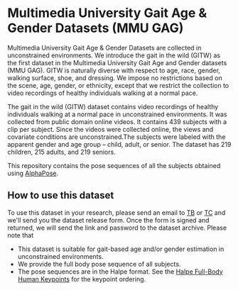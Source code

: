# Multimedia University Gait Age &amp; Gender Datasets (MMU GAG)
Multimedia University Gait Age &amp; Gender Datasets are collected in unconstrained environments. We introduce the gait in the wild (GITW) as the first dataset in the
Multimedia University Gait Age and Gender datasets (MMU GAG). GITW is naturally diverse with respect to age, race, gender, walking surface, shoe, and dressing. We impose no restrictions based on the scene, age, gender, or ethnicity, except that we restrict the collection to video recordings of healthy individuals walking at a normal pace.

The gait in the wild (GITW) dataset contains video recordings of healthy individuals walking at a normal pace in unconstrained environments. It was collected from public domain online videos. It contains 439 subjects with a clip per subject. Since the videos were collected online, the views and covariate conditions are unconstrained.The subjects were labeled with the apparent gender and age group – child, adult, or senior. The dataset has 219 children, 215 adults, and 219 seniors.

This repository contains the pose sequences of all the subjects obtained using [AlphaPose](https://github.com/MVIG-SJTU/AlphaPose). 

## How to use this dataset

To use this dataset in your research, please send an email to [TB](mailto:timiderinola@gmail.com) or [TC](mailto:tee.connie@mmu.edu.my) and we'll send you the dataset release form. Once the form is signed and returned, we will send the link and password to the dataset archive. Please note that

* This dataset is suitable for gait-based age and/or gender estimation in unconstrained environments.
* We provide the full body pose sequence of all subjects.
* The pose sequences are in the Halpe format. See the [Halpe Full-Body Human Keypoints](https://github.com/Fang-Haoshu/Halpe-FullBody) for the keypoint ordering. 
